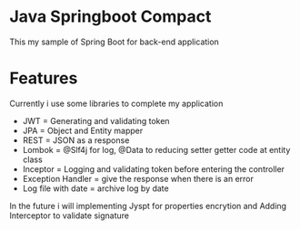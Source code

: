 # Java Springboot Compact
This my sample of Spring Boot for back-end application

# Features
Currently i use some libraries to complete my application
- JWT = Generating and validating token 
- JPA = Object and Entity mapper
- REST = JSON as a response
- Lombok = @Slf4j for log, @Data to reducing setter getter code at entity class
- Inceptor = Logging and validating token before entering the controller
- Exception Handler = give the response when there is an error
- Log file with date = archive log by date

In the future i will implementing Jyspt for properties encrytion and Adding Interceptor to validate signature
